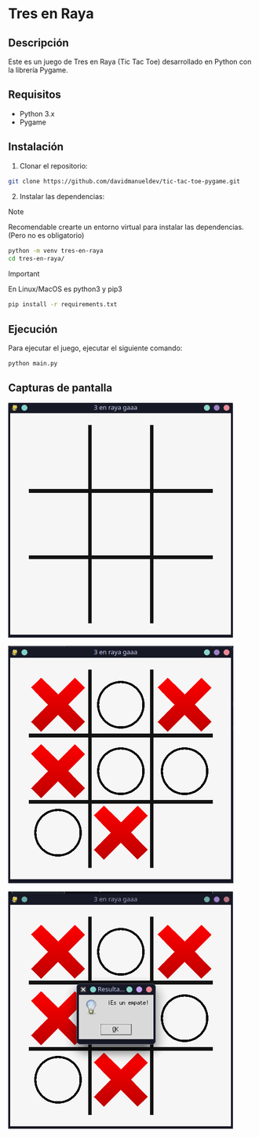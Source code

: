 # Tres en Raya

## Descripción

Este es un juego de Tres en Raya (Tic Tac Toe) desarrollado en Python con la librería Pygame.

## Requisitos

- Python 3.x
- Pygame

## Instalación

1. Clonar el repositorio:

```bash
git clone https://github.com/davidmanueldev/tic-tac-toe-pygame.git
```

2. Instalar las dependencias:

> [!NOTE]
> Recomendable crearte un entorno virtual para instalar las dependencias. (Pero no es obligatorio)

```bash
python -m venv tres-en-raya
cd tres-en-raya/
```

> [!IMPORTANT]
> En Linux/MacOS es python3 y pip3

```bash
pip install -r requirements.txt
```

## Ejecución

Para ejecutar el juego, ejecutar el siguiente comando:

```bash
python main.py
```

## Capturas de pantalla

![Captura de pantalla 1](screenshots/tablero.png)

![Captura de pantalla 2](screenshots/partida1.png)

![Captura de pantalla 3](screenshots/empate.png)
